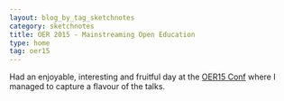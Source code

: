 ```yaml
---
layout: blog_by_tag_sketchnotes
category: sketchnotes
title: OER 2015 - Mainstreaming Open Education
type: home
tag: oer15
---
```


Had an enjoyable, interesting and fruitful day at the [OER15 Conf](https://oer15.oerconf.org/) where I managed to capture a flavour of the talks.
